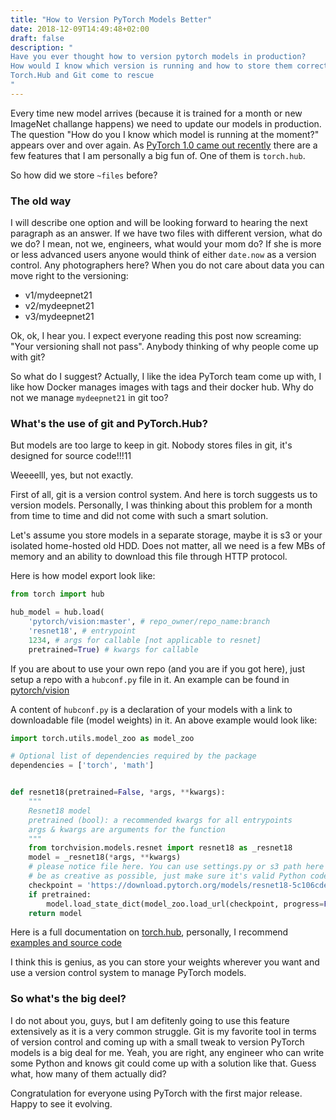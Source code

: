 ```yaml
---
title: "How to Version PyTorch Models Better"
date: 2018-12-09T14:49:48+02:00
draft: false
description: "
Have you ever thought how to version pytorch models in production?
How would I know which version is running and how to store them correctly or better?
Torch.Hub and Git come to rescue
"
---
```


Every time new model arrives (because it is trained for a month or new ImageNet challange happens) we need to update our models in production.
The question "How do you I know which model is running at the moment?" appears over and over again.
As [PyTorch 1.0 came out recently](https://github.com/pytorch/pytorch/releases/tag/v1.0.0) there are a few features that I am personally a big fun of.
One of them is `torch.hub`.

So how did we store `~files` before?

### The old way
I will describe one option and will be looking forward to hearing the next paragraph as an answer.
If we have two files with different version, what do we do? I mean, not we, engineers, what would your mom do?
If she is more or less advanced users anyone would think of either `date.now` as a version control. Any photographers here?
When you do not care about data you can move right to the versioning: 

- v1/mydeepnet21
- v2/mydeepnet21
- v3/mydeepnet21

Ok, ok, I hear you. I expect everyone reading this post now screaming: "Your versioning shall not pass".
Anybody thinking of why people come up with git?

So what do I suggest? Actually, I like the idea PyTorch team come up with, I like how Docker manages images with tags and their docker hub.
Why do not we manage `mydeepnet21` in git too? 

### What's the use of git and PyTorch.Hub?

But models are too large to keep in git. Nobody stores files in git, it's designed for source code!!!11

Weeeelll, yes, but not exactly.

First of all, git is a version control system. And here is torch suggests us to version models.
Personally, I was thinking about this problem for a month from time to time and did not come with such a smart solution.


Let's assume you store models in a separate storage, maybe it is s3 or your isolated home-hosted old HDD. Does not matter,
all we need is a few MBs of memory and an ability to download this file through HTTP protocol.

Here is how model export look like:
```python
from torch import hub

hub_model = hub.load(
    'pytorch/vision:master', # repo_owner/repo_name:branch
    'resnet18', # entrypoint
    1234, # args for callable [not applicable to resnet]
    pretrained=True) # kwargs for callable
```

If you are about to use your own repo (and you are if you got here), just setup a repo with a `hubconf.py` file in it.
An example can be found in [pytorch/vision](https://github.com/pytorch/vision)

A content of `hubconf.py` is a declaration of your models with a link to downloadable file (model weights) in it. 
An above example would look like:
```python
import torch.utils.model_zoo as model_zoo

# Optional list of dependencies required by the package
dependencies = ['torch', 'math']


def resnet18(pretrained=False, *args, **kwargs):
    """
    Resnet18 model
    pretrained (bool): a recommended kwargs for all entrypoints
    args & kwargs are arguments for the function
    """
    from torchvision.models.resnet import resnet18 as _resnet18
    model = _resnet18(*args, **kwargs)
    # please notice file here. You can use settings.py or s3 path here
    # be as creative as possible, just make sure it's valid Python code
    checkpoint = 'https://download.pytorch.org/models/resnet18-5c106cde.pth'
    if pretrained:
        model.load_state_dict(model_zoo.load_url(checkpoint, progress=False))
    return model
```

Here is a full documentation on [torch.hub](https://pytorch.org/docs/stable/hub.html), personally, I recommend [examples and source code](https://github.com/pytorch/vision/blob/master/hubconf.py)

I think this is genius, as you can store your weights wherever you want and use a version control system to manage PyTorch models.

### So what's the big deel?

I do not about you, guys, but I am defitenly going to use this feature extensively as it is a very common struggle.
Git is my favorite tool in terms of version control and coming up with a small tweak to version PyTorch models is a big deal for me.
Yeah, you are right, any engineer who can write some Python and knows git could come up with a solution like that. Guess what, how many of them actually did?

Congratulation for everyone using PyTorch with the first major release. Happy to see it evolving.

